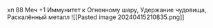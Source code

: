 хп 88
Меч +1
Иммунитет к Огненному шару, Удержание чудовища, Раскалённый металл
![[Pasted image 20240415210835.png]]